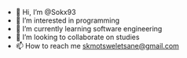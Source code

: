 - 👋 Hi, I’m @Sokx93
- 👀 I’m interested in programming 
- 🌱 I’m currently learning software engineering 
- 💞️ I’m looking to collaborate on studies
- 📫 How to reach me skmotsweletsane@gmail.com

<!---
Sokx93/Sokx93 is a ✨ special ✨ repository because its `README.md` (this file) appears on your GitHub profile.
You can click the Preview link to take a look at your changes.
--->
